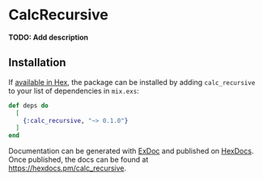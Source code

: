 # CalcRecursive

**TODO: Add description**

## Installation

If [available in Hex](https://hex.pm/docs/publish), the package can be installed
by adding `calc_recursive` to your list of dependencies in `mix.exs`:

```elixir
def deps do
  [
    {:calc_recursive, "~> 0.1.0"}
  ]
end
```

Documentation can be generated with [ExDoc](https://github.com/elixir-lang/ex_doc)
and published on [HexDocs](https://hexdocs.pm). Once published, the docs can
be found at <https://hexdocs.pm/calc_recursive>.

